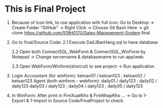 # This is Final Project
1. Because of Icon link, to use application with full icon:
   Go to Desktop -> Create Folder "GitHub" -> Right Click -> Choose Git Bash Here
   -> git clone https://github.com/519H0170/Sales-Management-System final

2. Go to final/Source Code:
   2.1 Execute DaiLiBanHang.sql to have database

   2.2 Open both ConnectSQL_WebForm & ConnectSQL_WinForm by Notepad
      -> Change servername & databasename to run app/web.

   2.3 Open WebForm/Winform(shorcut) to see project -> Run application

3. Login
   Accountant (for winform): 
      ketoan01 / ketoan123 ; ketoan02 / ketoan123
   Agent (both winform - webform): 
      daily01 / daily123 ; daily02 / daily123 
      daily03 / daily123 ; daily04 / daily123 ; daily05 / daily123 

4. In WinForm: 
   After print in FrmXuatKho & FrmNhapKho ... 
   -> Go to 1-Export & 1-Import in Source Code/FinalProject to check.

